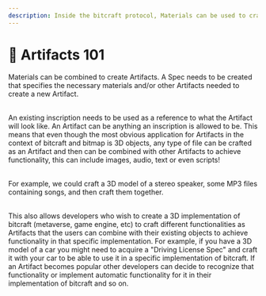 ```yaml
---
description: Inside the bitcraft protocol, Materials can be used to craft Artifacts
---
```


# 💸 Artifacts 101

Materials can be combined to create Artifacts. A Spec needs to be created that specifies the necessary materials and/or other Artifacts needed to create a new Artifact.&#x20;

\
An existing inscription needs to be used as a reference to what the Artifact will look like. An Artifact can be anything an inscription is allowed to be. This means that even though the most obvious application for Artifacts in the context of bitcraft and bitmap is 3D objects, any type of file can be crafted as an Artifact and then can be combined with other Artifacts to achieve functionality, this can include images, audio, text or even scripts!

\
For example, we could craft a 3D model of a stereo speaker, some MP3 files containing songs, and then craft them together.&#x20;

\
This also allows developers who wish to create a 3D implementation of bitcraft (metaverse, game engine, etc) to craft different functionalities as Artifacts that the users can combine with their existing objects to achieve functionality in that specific implementation. For example, if you have a 3D model of a car you might need to acquire a "Driving License Spec" and craft it with your car to be able to use it in a specific implementation of bitcraft. If an Artifact becomes popular other developers can decide to recognize that functionality or implement automatic functionality for it in their implementation of bitcraft and so on. &#x20;
